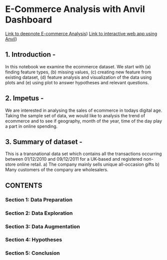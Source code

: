 # E-Commerce Analysis with Anvil Dashboard

[Link to deepnote E-commerce Analysis](https://deepnote.com/@jasontan/E-Commerce-Analysis-76f01487-22c6-4566-a1f0-a72a89962d50))
[Link to interactive web app using Anvil](https://x6dmb3ka4hqs3tb6.anvil.app/J5HNLFLP4OZFQYKHIQKEFZQX))

## 1. Introduction -
In this notebook we examine the ecommerce dataset. We start with (a) finding feature types, (b) missing values, (c) creating new feature from existing dataset, (d) feature analysis and visualization of the data using plots and (e) using plot to answer hypotheses and relevant questions.

## 2. Impetus -
We are interested in analysing the sales of ecommerce in todays digital age. Taking the sample set of data, we would like to analysis the trend of ecommerce and to see if geography, month of the year, time of the day play a part in online spending.

## 3. Summary of dataset -
This is a transnational data set which contains all the transactions occurring between 01/12/2010 and 09/12/2011 for a UK-based and registered non-store online retail. a) The company mainly sells unique all-occasion gifts b) Many customers of the company are wholesalers.

## CONTENTS

### Section 1: Data Preparation

### Section 2: Data Exploration

### Section 3: Data Augmentation

### Section 4: Hypotheses

### Section 5: Conclusion
